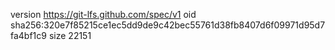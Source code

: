 version https://git-lfs.github.com/spec/v1
oid sha256:320e7f85215ce1ec5dd9de9c42bec55761d38fb8407d6f09971d95d7fa4bf1c9
size 22151
